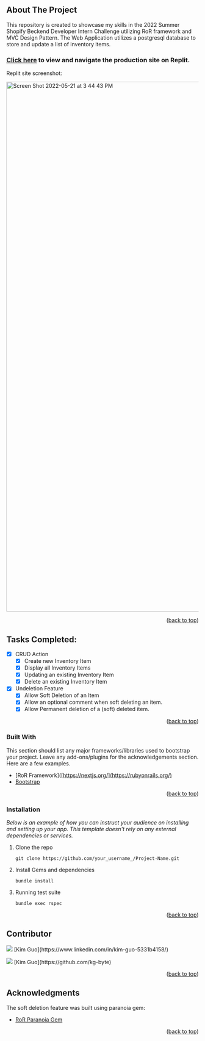 
<!-- ABOUT THE PROJECT -->
## About The Project

This repository is created to showcase my skills in the 2022 Summer Shopify Beckend Developer Intern Challenge utilizing RoR framework and MVC Design Pattern. The Web Application utilizes a postgresql database to store and update a list of inventory items. 
### [Click here](https://shopifybechallenge.kg-byte.repl.co/) to view and navigate the production site on Replit. 
  
Replit site screenshot:
  
<img width="1390" alt="Screen Shot 2022-05-21 at 3 44 43 PM" src="https://user-images.githubusercontent.com/97060659/169670782-c3e13932-c482-4ad0-85eb-aad93d4b361c.png">


<p align="right">(<a href="#top">back to top</a>)</p>


## Tasks Completed:

- [x] CRUD Action
    - [x] Create new Inventory Item
    - [x] Display all Inventory Items
    - [x] Updating an existing Inventory Item
    - [x] Delete an existing Inventory Item
- [x] Undeletion Feature
    - [x] Allow Soft Deletion of an Item
    - [x] Allow an optional comment when soft deleting an item.
    - [x] Allow Permanent deletion of a (soft) deleted item.

<p align="right">(<a href="#top">back to top</a>)</p>


### Built With

This section should list any major frameworks/libraries used to bootstrap your project. Leave any add-ons/plugins for the acknowledgements section. Here are a few examples.

* [RoR Framework]([https://nextjs.org/](https://rubyonrails.org/)
* [Bootstrap](https://getbootstrap.com)

<p align="right">(<a href="#top">back to top</a>)</p>

<!-- GETTING STARTED -->

### Installation

_Below is an example of how you can instruct your audience on installing and setting up your app. This template doesn't rely on any external dependencies or services._

1. Clone the repo
   ```
   git clone https://github.com/your_username_/Project-Name.git
   ```
2. Install Gems and dependencies 
   ```
   bundle install
   ```
3. Running test suite
   ```
   bundle exec rspec
   ```


<p align="right">(<a href="#top">back to top</a>)</p>

<!-- CONTACT -->
## Contributor


<p>
  <img src="https://img.shields.io/badge/LinkedIn-0077B5?style=for-the-badge&logo=linkedin&logoColor=white" />
 [Kim Guo](https://www.linkedin.com/in/kim-guo-5331b4158/)
</p>

<p>
  <img src="https://img.shields.io/badge/GitHub-100000?style=for-the-badge&logo=github&logoColor=white" />
 [Kim Guo](https://github.com/kg-byte)
</p>

<p align="right">(<a href="#top">back to top</a>)</p>


<!-- ACKNOWLEDGMENTS -->
## Acknowledgments

The soft deletion feature was built using paranoia gem:

* [RoR Paranoia Gem](https://github.com/rubysherpas/paranoia)

<p align="right">(<a href="#top">back to top</a>)</p>



